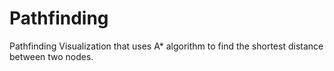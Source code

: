 # Pathfinding
Pathfinding Visualization that uses A* algorithm to find the shortest distance between two nodes.
